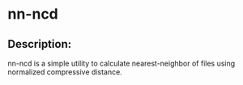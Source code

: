 # nn-ncd

## Description:
nn-ncd is a simple utility to calculate nearest-neighbor of files using normalized compressive distance.  


